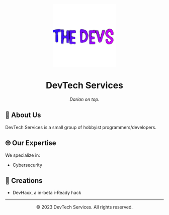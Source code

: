 <p align="center">
  <a href="https://dariandev.com">
    <img alt="DevTech Services" src="https://github.com/Orphanlol/DevTech-Services/blob/main/theDevs.png?raw=true">
  </a>
</p>
<h1 align="center">DevTech Services</h1>



<p align="center">
  <em>Darian on top.</em>
</p>

<p align="center">

## 🚀 About Us
DevTech Services is a small group of hobbyist programmers/developers.
## 🌐 Our Expertise
We specialize in:
- Cybersecurity
## 🚧 Creations
- DevHaxx, a in-beta i-Ready hack
---

<p align="center">
  &copy; 2023 DevTech Services. All rights reserved.
</p>
